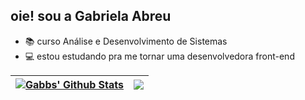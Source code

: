 ## oie! sou a Gabriela Abreu 

- 📚 curso Análise e Desenvolvimento de Sistemas
- 💻 estou estudando pra me tornar uma desenvolvedora front-end

| <a href="https://github.com/abreugabb/github-readme-stats"><img align="center" src="https://github-readme-stats.vercel.app/api?username=abreugabb&show_icons=true&theme=dracula&include_all_commits=true&count_private=true" alt="Gabbs' Github Stats" /></a> | <a href="https://github.com/abreugabb/github-readme-stats"><img align="center" src="https://github-readme-stats.vercel.app/api/top-langs/?username=abreugabb&layout=compact&theme=dracula" /></a> |
| ------------- | ------------- |
